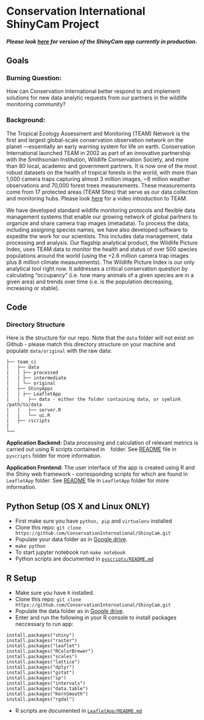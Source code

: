 # Conservation International ShinyCam Project

##### Please look [here](http://analytics.teamnetwork.org/efegraus/ShinyCam/ShinyApps/LeafletApp/) for version of the ShinyCam app currently in production. 

## Goals

### Burning Question:

How can Conservation International better respond to and implement solutions for new data analytic requests from our partners in the wildlife monitoring community?

### Background:

The Tropical Ecology Assessment and Monitoring (TEAM) Network is the first and largest global-scale conservation observation network on the planet —essentially an early warning system for life on earth. Conservation International launched TEAM in 2002 as part of an innovative partnership with the Smithsonian Institution, Wildlife Conservation Society, and more than 80 local, academic and government partners. It is now one of the most robust datasets on the health of tropical forests in the world, with more than 1,000 camera traps capturing almost 3 million images, ~8 million weather observations and 70,000 forest trees measurements. These measurements come from 17 protected areas (TEAM Sites) that serve as our data collection and monitoring hubs. Please look [here](https://vimeo.com/93627505) for a video introduction to TEAM.

We have developed standard wildlife monitoring protocols and flexible data management systems that enable our growing network of global partners to organize and share camera trap images (metadata). To process the data, including assigning species names, we have also developed software to expedite the work for our scientists. This includes data management, data processing and analysis. Our flagship analytical product, the Wildlife Picture Index, uses TEAM data to monitor the health and status of over 500 species populations around the world (using the +2.6 million camera trap images plus 8 million climate measurements). The Wildlife Picture Index is our only analytical tool right now. It addresses a critical conservation question by calculating “occupancy” (i.e. how many animals of a given species are in a given area) and trends over time (i.e. is the population decreasing, increasing or stable).

## Code
### Directory Structure
Here is the structure for our repo. Note that the `data` folder will not exist on Github - please match this directory structure on your machine and populate `data/original` with the raw data:

```.
├── team_ci
|   ├── data
|   | ├── processed
|   | ├── intermediate
|   | └── original
|   ├── ShinyApps
|   | ├── LeafletApp
|   |   ├── data - either the folder containing data, or symlink /path/to/data
|   |   ├── server.R
|   |   └── ui.R
|   ├── rscripts
|   
└──
```

**Application Backend:** Data processing and calculation of relevant metrics is carried out using R scripts contained in ` ` folder. See [README](https://github.com/ConservationInternational/ShinyCam/tree/master/pyscripts) file in `pyscripts` folder for more information. 

**Application Frontend:** The user interface of the app is created using R and the Shiny web framework - corresponding scripts for which are found in `LeafletApp` folder. See [README](https://github.com/ConservationInternational/ShinyCam/tree/master/ShinyApps/LeafletApp) file in `LeafletApp` folder for more information.

Python Setup (OS X and Linux ONLY)
-----
- First make sure you have ```python, pip``` and ```virtualenv``` installed
- Clone this repo: `git clone https://github.com/ConservationInternational/ShinyCam.git`
- Populate your data folder as in [Google drive](https://drive.google.com/folderview?id=0BzoemeOsgjRIb2R1ZWo5YjBCRHc&usp=sharing).
- ```make python```
- To start jupyter notebook run ```make notebook```
- Python scripts are documented in [`pyscripts/README.md`](https://github.com/ConservationInternational/ShinyCam/tree/master/pyscripts)

R Setup
-----
- Make sure you have `R` installed.  
- Clone this repo: `git clone https://github.com/ConservationInternational/ShinyCam.git`
- Populate the data folder as in [Google drive](https://drive.google.com/folderview?id=0BzoemeOsgjRIb2R1ZWo5YjBCRHc&usp=sharing).
- Enter and run the following in your R console to install packages neccessary to run app:

```
install.packages("shiny")
install.packages("raster")
install.packages("leaflet")
install.packages("RColorBrewer")
install.packages("scales")
install.packages("lattice")
install.packages("dplyr")
install.packages("gstat")
install.packages("sp")
install.packages("intervals")
install.packages("data.table")
install.packages("KernSmooth")
install.packages("rgdal")
```
- R scripts are documented in [`LeafletApp/README.md`](https://github.com/ConservationInternational/ShinyCam/blob/master/ShinyApps/LeafletApp/README.md)

